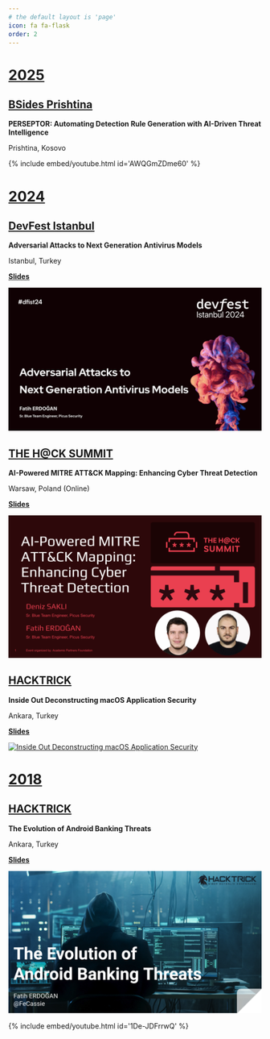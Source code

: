 ```yaml
---
# the default layout is 'page'
icon: fa fa-flask
order: 2
---
```


# <ins>2025</ins>

## [BSides Prishtina](https://bsidesprishtina.org/)

**PERSEPTOR: Automating Detection Rule Generation with AI-Driven Threat Intelligence**

Prishtina, Kosovo

{% include embed/youtube.html id='AWQGmZDme60' %}

# <ins>2024</ins>

## [DevFest Istanbul](https://devfest.istanbul/)

**Adversarial Attacks to Next Generation Antivirus Models**

Istanbul, Turkey

<ins>**[Slides](https://github.com/FeCassie/Presentations/blob/main/DevfestIstanbul_Adversarial_Attacks_to_Next_Generation_Models.pdf)**</ins>

[![Adversarial Attacks to Next Generation Antivirus Models](/assets/img/devfest_cover.png "Adversarial Attacks to Next Generation Antivirus Models")](https://github.com/FeCassie/Presentations/blob/main/DevfestIstanbul_Adversarial_Attacks_to_Next_Generation_Models.pdf)

## [THE H@CK SUMMIT](https://thehacksummit.com/en/)

**AI-Powered MITRE ATT&CK Mapping: Enhancing Cyber Threat Detection**

Warsaw, Poland (Online)

<ins>**[Slides](https://github.com/FeCassie/Presentations/blob/main/TheHackSummit_2024_AI_Powered_MITRE_Mapping.pdf)**</ins>

[![AI-Powered MITRE ATT&CK Mapping: Enhancing Cyber Threat Detection](/assets/img/thehacksummit_cover.png "AI-Powered MITRE ATT&CK Mapping: Enhancing Cyber Threat Detection")](https://github.com/FeCassie/Presentations/blob/main/TheHackSummit_2024_AI_Powered_MITRE_Mapping.pdf)

## [HACKTRICK](https://hacktrickconf.com/)

**Inside Out Deconstructing macOS Application Security**

Ankara, Turkey

<ins>**[Slides]()**</ins>

[![Inside Out Deconstructing macOS Application Security](/assets/img/hacktrick_cover.png "Inside Out Deconstructing macOS Application Security")](https://github.com/FeCassie/Presentations/blob/main/Hacktrick_2024__Inside_Out_Deconstructing_macOS_Application_Security.pdf)

# <ins>2018</ins>

## [HACKTRICK](https://hacktrickconf.com/)

**The Evolution of Android Banking Threats**

Ankara, Turkey

<ins>**[Slides](https://github.com/FeCassie/Presentations/blob/main/Hacktrick_2018__The_Evolution_of_Android_Banking_Threats.pdf)**</ins>

[![The Evolution of Android Banking Threats](/assets/img/hacktrick18_cover.png "The Evolution of Android Banking Threats")]()

{% include embed/youtube.html id='1De-JDFrrwQ' %}
